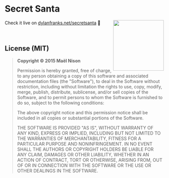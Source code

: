# Secret Santa

<img align="right" height="160" src="https://user-images.githubusercontent.com/1037931/87014534-92e21280-c1cc-11ea-9675-5f2c0f3c287f.png"/>

Check it live on [dylanfranks.net/secretsanta](https://dylanfranks.net/secretsanta) 🎄

<br/>

## License (MIT)

> **Copyright © 2015 Maël Nison**
>
> Permission is hereby granted, free of charge, to any person obtaining a copy of this software and associated documentation files (the "Software"), to deal in the Software without restriction, including without limitation the rights to use, copy, modify, merge, publish, distribute, sublicense, and/or sell copies of the Software, and to permit persons to whom the Software is furnished to do so, subject to the following conditions:
>
> The above copyright notice and this permission notice shall be included in all copies or substantial portions of the Software.
>
> THE SOFTWARE IS PROVIDED "AS IS", WITHOUT WARRANTY OF ANY KIND, EXPRESS OR IMPLIED, INCLUDING BUT NOT LIMITED TO THE WARRANTIES OF MERCHANTABILITY, FITNESS FOR A PARTICULAR PURPOSE AND NONINFRINGEMENT. IN NO EVENT SHALL THE AUTHORS OR COPYRIGHT HOLDERS BE LIABLE FOR ANY CLAIM, DAMAGES OR OTHER LIABILITY, WHETHER IN AN ACTION OF CONTRACT, TORT OR OTHERWISE, ARISING FROM, OUT OF OR IN CONNECTION WITH THE SOFTWARE OR THE USE OR OTHER DEALINGS IN THE SOFTWARE.
